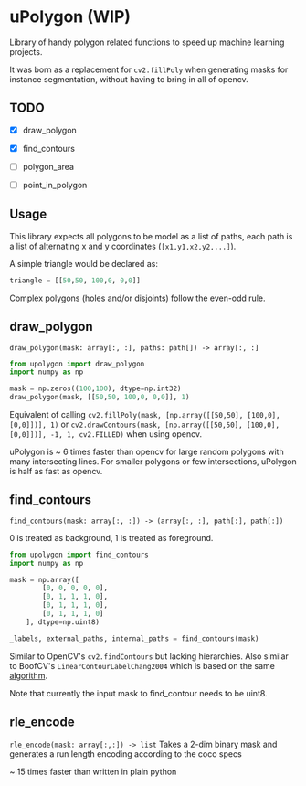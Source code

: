 # uPolygon (WIP)
Library of handy polygon related functions to speed up machine learning projects.

It was born as a replacement for `cv2.fillPoly` when generating masks for instance segmentation, without having to bring in all of opencv.

## TODO
- [x] draw_polygon
- [x] find_contours
- [ ] polygon_area
- [ ] point_in_polygon


## Usage
This library expects all polygons to be model as a list of paths, each path is a list of alternating x and y coordinates (`[x1,y1,x2,y2,...]`). 

A simple triangle would be declared as: 
```python
triangle = [[50,50, 100,0, 0,0]]
```

Complex polygons (holes and/or disjoints) follow the even-odd rule. 


## draw_polygon

`draw_polygon(mask: array[:, :], paths: path[]) -> array[:, :]`

```python
from upolygon import draw_polygon 
import numpy as np

mask = np.zeros((100,100), dtype=np.int32)
draw_polygon(mask, [[50,50, 100,0, 0,0]], 1)
```

Equivalent of calling `cv2.fillPoly(mask, [np.array([[50,50], [100,0], [0,0]])], 1)` or `cv2.drawContours(mask, [np.array([[50,50], [100,0], [0,0]])], -1, 1, cv2.FILLED)` when using opencv. 

uPolygon is ~ 6 times faster than opencv for large random polygons with many intersecting lines.
For smaller polygons or few intersections, uPolygon is half as fast as opencv. 

## find_contours
`find_contours(mask: array[:, :]) -> (array[:, :], path[:], path[:])`

0 is treated as background, 1 is treated as foreground. 
```python
from upolygon import find_contours
import numpy as np

mask = np.array([
        [0, 0, 0, 0, 0],
        [0, 1, 1, 1, 0],
        [0, 1, 1, 1, 0],
        [0, 1, 1, 1, 0]
    ], dtype=np.uint8)

_labels, external_paths, internal_paths = find_contours(mask)
```

Similar to OpenCV's `cv2.findContours` but lacking hierarchies. Also similar to BoofCV's `LinearContourLabelChang2004` which is based on the same [algorithm](https://www.iis.sinica.edu.tw/papers/fchang/1362-F.pdf).


Note that currently the input mask to find_contour needs to be uint8.

## rle_encode
`rle_encode(mask: array[:,:]) -> list`
Takes a 2-dim binary mask and generates a run length encoding according to the coco specs

~ 15 times faster than written in plain python

